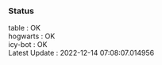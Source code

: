 ### Status


table : OK  
hogwarts : OK  
icy-bot : OK  
Latest Update : 2022-12-14 07:08:07.014956
